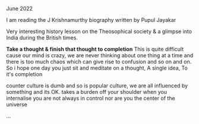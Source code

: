 June 2022

I am reading the J Krishnamurthy biography written by Pupul Jayakar

Very interesting history lesson on the Theosophical society & a glimpse into India during the British times.

**Take a thought & finish that thought to completion** This is quite difficult cause our mind is crazy, we are never 
thinking about one thing at a time and there is too much chaos which can give rise to confusion and so on and on. So i hope
one day you just sit and meditate on a thought, A single idea, To it's completion

counter culture is dumb and so is popular culture, we are all influenced by something and its OK. takes a burden
off your shoulder when you internalise you are not always in control nor are you the center of the universe

...
